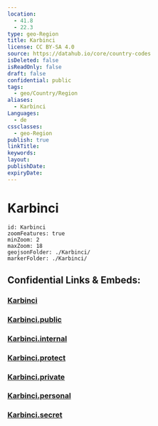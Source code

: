 ```yaml
---
location:
  - 41.8
  - 22.3
type: geo-Region
title: Karbinci
license: CC BY-SA 4.0
source: https://datahub.io/core/country-codes
isDeleted: false
isReadOnly: false
draft: false
confidential: public
tags:
  - geo/Country/Region
aliases:
  - Karbinci
Languages:
  - de
cssclasses:
  - geo-Region
publish: true
linkTitle:
keywords:
layout:
publishDate:
expiryDate:
---
```


# Karbinci

```leaflet
id: Karbinci
zoomFeatures: true 
minZoom: 2 
maxZoom: 18
geojsonFolder: ./Karbinci/
markerFolder: ./Karbinci/
```


## Confidential Links & Embeds: 

### [Karbinci](/_Standards/Earth/Continent/Europe/Europe~South/Macedonia~North/Municipalities~Macedonia/Karbinci.md) 

### [Karbinci.public](/_public/Earth/Continent/Europe/Europe~South/Macedonia~North/Municipalities~Macedonia/Karbinci.public.md) 

### [Karbinci.internal](/_internal/Earth/Continent/Europe/Europe~South/Macedonia~North/Municipalities~Macedonia/Karbinci.internal.md) 

### [Karbinci.protect](/_protect/Earth/Continent/Europe/Europe~South/Macedonia~North/Municipalities~Macedonia/Karbinci.protect.md) 

### [Karbinci.private](/_private/Earth/Continent/Europe/Europe~South/Macedonia~North/Municipalities~Macedonia/Karbinci.private.md) 

### [Karbinci.personal](/_personal/Earth/Continent/Europe/Europe~South/Macedonia~North/Municipalities~Macedonia/Karbinci.personal.md) 

### [Karbinci.secret](/_secret/Earth/Continent/Europe/Europe~South/Macedonia~North/Municipalities~Macedonia/Karbinci.secret.md)

